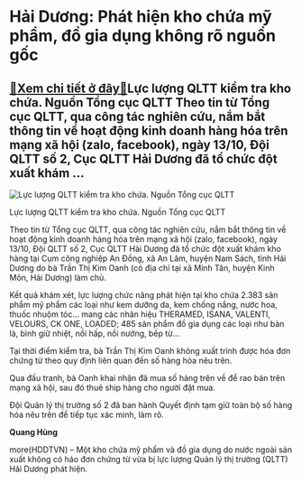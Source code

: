 Hải Dương: Phát hiện kho chứa mỹ phẩm, đồ gia dụng không rõ nguồn gốc
=====================================================================

[:gift:Xem chi tiết ở đây:gift:](https://hddtvn.com/hai-duong-phat-hien-kho-chua-my-pham-do-gia-dung-khong-ro-nguon-goc/)Lực lượng QLTT kiểm tra kho chứa. Nguồn Tổng cục QLTT Theo tin từ Tổng cục QLTT, qua công tác nghiên cứu, nắm bắt thông tin về hoạt động kinh doanh hàng hóa trên mạng xã hội (zalo, facebook), ngày 13/10, Đội QLTT số 2, Cục QLTT Hải Dương đã tổ chức đột xuất khám …
------------------------------------------------------------------------------------------------------------------------------------------------------------------------------------------------------------------------------------------------------------------------





![Lực lượng QLTT kiểm tra kho chứa. Nguồn Tổng cục QLTT](https://hddtvn.com/wp-content/uploads/2021/01/4058_hang_vi_phYm-2.jpg "Lực lượng QLTT kiểm tra kho chứa. Nguồn Tổng cục QLTT")


Lực lượng QLTT kiểm tra kho chứa. Nguồn Tổng cục QLTT



Theo tin từ Tổng cục QLTT, qua công tác nghiên cứu, nắm bắt thông tin về hoạt động kinh doanh hàng hóa trên mạng xã hội (zalo, facebook), ngày 13/10, Đội QLTT số 2, Cục QLTT Hải Dương đã tổ chức đột xuất khám kho hàng tại Cụm công nghiệp An Đồng, xã An Lâm, huyện Nam Sách, tỉnh Hải Dương do bà Trần Thị Kim Oanh (có địa chỉ tại xã Minh Tân, huyện Kinh Môn, Hải Dương) làm chủ.


Kết quả khám xét, lực lượng chức năng phát hiện tại kho chứa 2.383 sản phẩm mỹ phẩm các loại như kem dưỡng da, kem chống nắng, nước hoa, thuốc nhuộm tóc… mang các nhãn hiệu THERAMED, ISANA, VALENTI, VELOURS, CK ONE, LOADED; 485 sản phẩm đồ gia dụng các loại như bàn là, bình giữ nhiệt, nồi hấp, nồi nướng, bếp từ…


Tại thời điểm kiểm tra, bà Trần Thị Kim Oanh không xuất trình được hóa đơn chứng từ theo quy định liên quan đến số hàng hóa nêu trên.


Qua đấu tranh, bà Oanh khai nhận đã mua số hàng trên về để rao bán trên mạng xã hội, sau đó thuê ship hàng cho người đặt mua.


Đội Quản lý thị trường số 2 đã ban hành Quyết định tạm giữ toàn bộ số hàng hóa nêu trên để tiếp tục xác minh, làm rõ.




**Quang Hùng**



more(HDDTVN) – Một kho chứa mỹ phẩm và đồ gia dụng do nước ngoài sản xuất không có háo đơn chứng từ vừa bị lực lượng Quản lý thị trường (QLTT) Hải Dương phát hiện.

